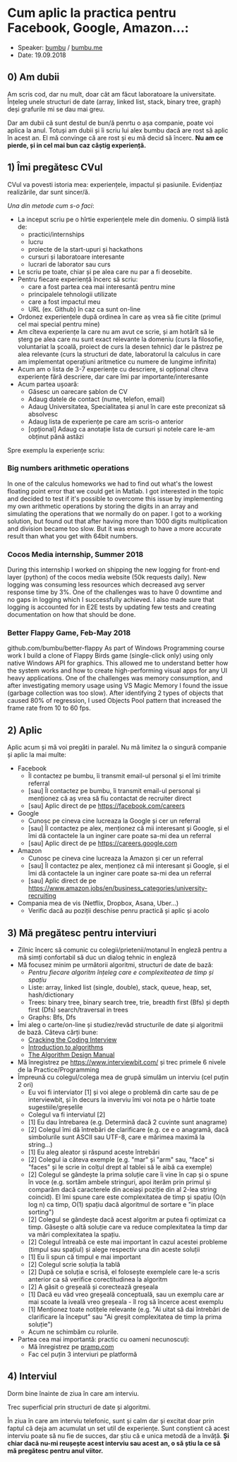 # Cum aplic la practica pentru Facebook, Google, Amazon...:

- Speaker: [bumbu](https://www.fb.com/bumbu) / [bumbu.me](https://bumbu.me)
- Date: 19.09.2018

## 0) Am dubii

Am scris cod, dar nu mult, doar cât am făcut laboratoare la universitate. Înțeleg unele structuri de date (array, linked list, stack, binary tree, graph) deși grafurile mi se dau mai greu. 

Dar am dubii că sunt destul de bun/ă penrtu o așa companie, poate voi aplica la anul. Totuși am dubii și îi scriu lui alex bumbu dacă are rost să aplic în acest an. El mă convinge că are rost și eu mă decid să încerc. **Nu am ce pierde, și in cel mai bun caz câștig experiență.**

## 1) Îmi pregătesc CVul

CVul va povesti istoria mea: experiențele, impactul și pasiunile. Evidențiaz realizările, dar sunt sincer/ă.

_Una din metode cum s-o faci_:
* La inceput scriu pe o hîrtie experiențele mele din domeniu. O simplă listă de:
  * practici/internships
  * lucru
  * proiecte de la start-upuri și hackathons
  * cursuri și laboratoare interesante
  * lucrari de laborator sau curs
* Le scriu pe toate, chiar și pe alea care nu par a fi deosebite.
* Pentru fiecare experiență încerc să scriu:
  * care a fost partea cea mai interesantă pentru mine
  * principalele tehnologii utilizate
  * care a fost impactul meu
  * URL (ex. Github) în caz ca sunt on-line
* Ordonez experiențele după ordinea în care aș vrea să fie citite (primul cel mai special pentru mine)
* Am cîteva experiențe la care nu am avut ce scrie, și am hotărît să le șterg pe alea care nu sunt exact relevante la domeniu (curs la filosofie, voluntariat la școală, proiect de curs la desen tehnic) dar le păstrez pe alea relevante (curs la structuri de date, laboratorul la calculus in care am implementat operațiuni aritmetice cu numere de lungime infinita)
* Acum am o lista de 3-7 experiențe cu descriere, si opțional cîteva experiențe fără descriere, dar care îmi par importante/interesante
* Acum partea ușoară:
  * Găsesc un oarecare șablon de CV 
  * Adaug datele de contact (nume, telefon, email)
  * Adaug Universitatea, Specialitatea și anul în care este preconizat să absolvesc
  * Adaug lista de experiențe pe care am scris-o anterior
  * [opțional] Adaug ca anotație lista de cursuri și notele care le-am obținut până astăzi
  

Spre exemplu la experiențe scriu:

### Big numbers arithmetic operations
In one of the calculus homeworks we had to find out what's the lowest floating point error that we could get in Matlab. I got interested in the topic and decided to test if it's possible to overcome this issue by implementing my own arithmetic operations by storing the digits in an array and simulating the operations that we normally do on paper. I got to a working solution, but found out that after having more than 1000 digits multiplication and division became too slow. But it was enough to have a more accurate result than what you get with 64bit numbers. 

### Cocos Media internship, Summer 2018
During this internship I worked on shipping the new logging for front-end layer (python) of the cocos media website (50k requests daily). New logging was consuming less resources which decreased avg server response time by 3%. One of the challenges was to have 0 downtime and no gaps in logging which I successfully achieved. I also made sure that logging is accounted for in E2E tests by updating few tests and creating documentation on how that should be done.

### Better Flappy Game, Feb-May 2018
github.com/bumbu/better-flappy
As part of Windows Programming course work I build a clone of Flappy Birds game (single-click only) using only native Windows API for graphics. This allowed me to understand better how the system works and how to create high-performing visual apps for any UI heavy applications. 
One of the challenges was memory consumption, and after investigating memory usage using VS Magic Memory I found the issue (garbage collection was too slow). After identifying 2 types of objects that caused 80% of regression, I used Objects Pool pattern that increased the frame rate from 10 to 60 fps.


## 2) Aplic

Aplic acum și mă voi pregăti in paralel. Nu mă limitez la o singură companie și aplic la mai multe:
* Facebook
  * Îl contactez pe bumbu, îi transmit email-ul personal și el îmi trimite referral
  * [sau] Îl contactez pe bumbu, îi transmit email-ul personal și menționez că aș vrea să fiu contactat de recruiter direct
  * [sau] Aplic direct de pe https://facebook.com/careers
* Google
  * Cunosc pe cineva cine lucreaza la Google și cer un referral
  * [sau] Îl contactez pe alex, menționez că mii interesant și Google, și el îmi dă contactele la un inginer care poate sa-mi dea un referral
  * [sau] Aplic direct de pe https://careers.google.com
* Amazon
  * Cunosc pe cineva cine lucreaza la Amazon și cer un referral
  * [sau] Îl contactez pe alex, menționez că mii interesant și Google, și el îmi dă contactele la un inginer care poate sa-mi dea un referral
  * [sau] Aplic direct de pe https://www.amazon.jobs/en/business_categories/university-recruiting
* Compania mea de vis (Netflix, Dropbox, Asana, Uber...)
  * Verific dacă au poziții deschise penru practică și aplic și acolo


## 3) Mă pregătesc pentru interviuri

* Zilnic încerc să comunic cu colegii/prietenii/motanul în engleză pentru a mă simți confortabil să duc un dialog tehnic in engleză
* Mă focusez minim pe următorii algoritmi, structuri de date de bază:
  * _Pentru fiecare algoritm înțeleg care e complexiteatea de timp și spațiu_
  * Liste: array, linked list (single, double), stack, queue, heap, set, hash/dictionary
  * Trees: binary tree, binary search tree, trie, breadth first (Bfs) și depth first (Dfs) search/traversal in trees
  * Graphs: Bfs, Dfs
* Îmi aleg o carte/on-line și studiez/revăd structurile de date și algoritmii de bază. Câteva cărți bune:
  * [Cracking the Coding Interview](http://amzn.to/2y5W5qV)
  * [Introduction to algorithms](http://amzn.to/2h7i1hW)
  * [The Algorithm Design Manual](http://amzn.to/2y6ueaa)
* Mă înregistrez pe https://www.interviewbit.com/ și trec primele 6 nivele de la Practice/Programming
* Împreună cu colegul/colega mea de grupă simulăm un interviu (cel puțin 2 ori)
  * Eu voi fi interviator [1] și voi alege o problemă din carte sau de pe interviewbit, și în decurs la inverviu îmi voi nota pe o hârtie toate sugestiile/greșelile
  * Colegul va fi interviatul [2]
  * [1] Eu dau întrebarea (e.g. Determină dacă 2 cuvinte sunt anagrame)
  * [2] Colegul îmi dă întrebări de clarificare (e.g. ce e o anagramă, dacă simbolurile sunt ASCII sau UTF-8, care e mărimea maximă la string...)
  * [1] Eu aleg aleator și răspund aceste întrebări
  * [2] Colegul ia câteva exemple (e.g. "mar" și "arm" sau, "face" si "faces" și le scrie in colțul drept al tablei să le aibă ca exemple)
  * [2] Colegul se gândește la prima soluție care îi vine în cap și o spune în voce (e.g. sortăm ambele stringuri, apoi iterăm prin primul și comparăm dacă caracterele din aceiași poziție din al 2-lea string coincid). El îmi spune care este complexitatea de timp și spațiu (O(n log n) ca timp, O(1) spațiu dacă algoritmul de sortare e "in place sorting")
  * [2] Colegul se gândește dacă acest algoritm ar putea fi optimizat ca timp. Găsește o altă soluție care va reduce complexitatea la timp dar va mări complexitatea la spațiu. 
  * [2] Colegul întreabă ce este mai important în cazul acestei probleme (timpul sau spațiul) și alege respectiv una din aceste soluții
  * [1] Eu îi spun că timpul e mai important
  * [2] Colegul scrie soluția la tablă
  * [2] După ce soluția e scrisă, el folosește exemplele care le-a scris anterior ca să verifice corectitudinea la algoritm
  * [2] A găsit o greșeală și corectează greșeala
  * [1] Dacă eu văd vreo greșeală conceptuală, sau un exemplu care ar mai scoate la iveală vreo greșeala - îl rog să încerce acest exemplu
  * [1] Menționez toate notițele relevante (e.g. "Ai uitat să dai întrebări de clarificare la început" sau "Ai greșit complexitatea de timp la prima soluție")
  * Acum ne schimbăm cu rolurile.
* Partea cea mai importantă: practic cu oameni necunoscuți:
  * Mă înregistrez pe [pramp.com](https://www.pramp.com/)
  * Fac cel puțin 3 interviuri pe platformă

## 4) Interviul

Dorm bine înainte de ziua în care am interviu. 

Trec superficial prin structuri de date și algoritmi. 

În ziua în care am interviu telefonic, sunt și calm dar și excitat doar prin faptul că deja am acumulat un set util de experiențe. Sunt conștient că acest interviu poate să nu fie de succes, dar știu că e unica metodă de a învăță. 
**Și chiar dacă nu-mi reușește acest interviu sau acest an, o să știu la ce să mă pregătesc pentru anul viitor.**
